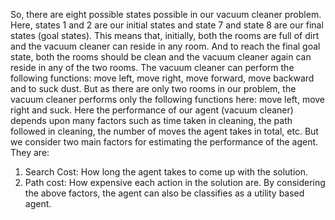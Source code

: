 So, there are eight possible states possible in our vacuum cleaner problem.
Here, states 1 and 2 are our initial states and state 7 and state 8 are our final states (goal states). This means that, initially, both the rooms are full of dirt and the vacuum cleaner can reside in any room. And to reach the final goal state, both the rooms should be clean and the vacuum cleaner again can reside in any of the two rooms.
The vacuum cleaner can perform the following functions: move left, move right, move forward, move backward and to suck dust. But as there are only two rooms in our problem, the vacuum cleaner performs only the following functions here: move left, move right and suck.
Here the performance of our agent (vacuum cleaner) depends upon many factors such as time taken in cleaning, the path followed in cleaning, the number of moves the agent takes in total, etc. But we consider two main factors for estimating the performance of the agent. They are:
1.	Search Cost: How long the agent takes to come up with the solution.
2.	Path cost: How expensive each action in the solution are.
By considering the above factors, the agent can also be classifies as a utility based agent.
